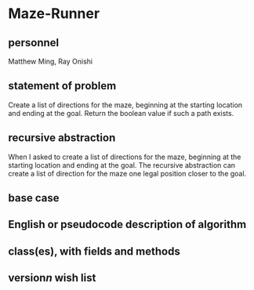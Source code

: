 # Maze-Runner
## personnel
Matthew Ming, Ray Onishi
## statement of problem
Create a list of directions for the maze, beginning
at the starting location and ending at the goal. 
Return the boolean value if such a path exists.
## recursive abstraction
When I asked to create a list of directions for the maze, beginning at the starting location and ending at the goal.
The recursive abstraction can create a list of direction for the maze one legal position closer to the goal.
## base case
## English or pseudocode description of algorithm
## class(es), with fields and methods
## version*n* wish list
